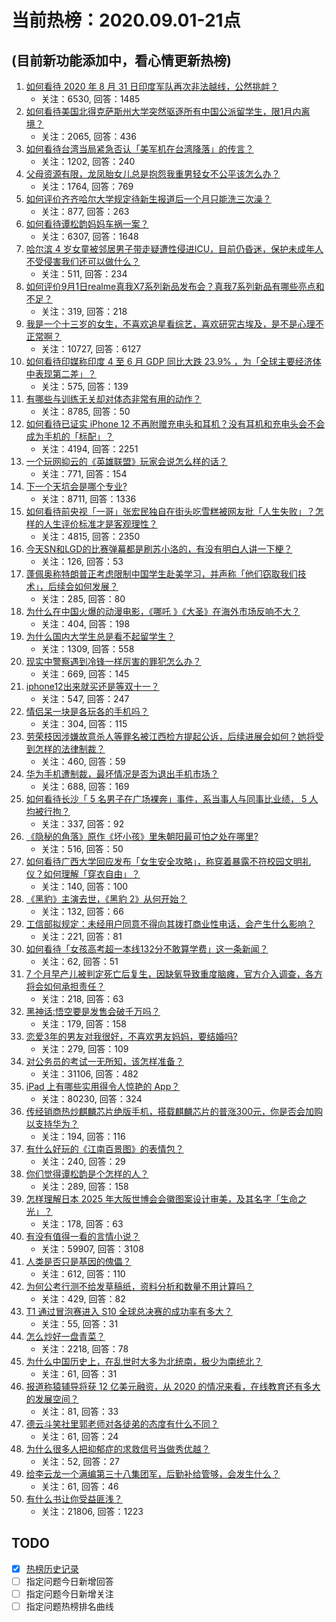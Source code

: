 # 当前热榜：2020.09.01-21点
## (目前新功能添加中，看心情更新热榜)
1. [如何看待 2020 年 8 月 31 日印度军队再次非法越线，公然挑衅？](https://www.zhihu.com/question/418731198)
    * 关注：6530, 回答：1485
2. [如何看待美国北得克萨斯州大学突然驱逐所有中国公派留学生，限1月内离境？](https://www.zhihu.com/question/418748414)
    * 关注：2065, 回答：436
3. [如何看待台湾当局紧急否认「美军机在台湾降落」的传言？](https://www.zhihu.com/question/418755997)
    * 关注：1202, 回答：240
4. [父母资源有限，龙凤胎女儿总是抱怨我重男轻女不公平该怎么办？](https://www.zhihu.com/question/417785073)
    * 关注：1764, 回答：769
5. [如何评价齐齐哈尔大学规定待新生报道后一个月只能洗三次澡？](https://www.zhihu.com/question/417880998)
    * 关注：877, 回答：263
6. [如何看待谭松韵妈妈车祸一案？](https://www.zhihu.com/question/418585371)
    * 关注：6307, 回答：1648
7. [哈尔滨 4 岁女童被邻居男子带走疑遭性侵进ICU，目前仍昏迷，保护未成年人不受侵害我们还可以做什么？](https://www.zhihu.com/question/418778953)
    * 关注：511, 回答：234
8. [如何评价9月1日realme真我X7系列新品发布会？真我7系列新品有哪些亮点和不足？](https://www.zhihu.com/question/418566463)
    * 关注：319, 回答：218
9. [我是一个十三岁的女生，不喜欢追星看综艺，喜欢研究古埃及，是不是心理不正常啊？](https://www.zhihu.com/question/411257710)
    * 关注：10727, 回答：6127
10. [如何看待印媒称印度 4 至 6 月 GDP 同比大跌 23.9% ，为「全球主要经济体中表现第二差」？](https://www.zhihu.com/question/418762173)
    * 关注：575, 回答：139
11. [有哪些与训练无关却对体态非常有用的动作？](https://www.zhihu.com/question/265552493)
    * 关注：8785, 回答：50
12. [如何看待已证实 iPhone 12 不再附赠充电头和耳机？没有耳机和充电头会不会成为手机的「标配」？](https://www.zhihu.com/question/418588166)
    * 关注：4194, 回答：2251
13. [一个玩网抑云的《英雄联盟》玩家会说怎么样的话？](https://www.zhihu.com/question/418197602)
    * 关注：771, 回答：154
14. [下一个天坑会是哪个专业?](https://www.zhihu.com/question/402480681)
    * 关注：8711, 回答：1336
15. [如何看待前央视「一哥」张宏民独自在街头吃雪糕被网友批「人生失败」？怎样的人生评价标准才是客观理性？](https://www.zhihu.com/question/418589877)
    * 关注：4815, 回答：2350
16. [今天SN和LGD的比赛弹幕都是刷苏小洛的，有没有明白人讲一下梗？](https://www.zhihu.com/question/418146723)
    * 关注：126, 回答：53
17. [蓬佩奥称特朗普正考虑限制中国学生赴美学习，并声称「他们窃取我们技术」，后续会如何发展？](https://www.zhihu.com/question/418769274)
    * 关注：285, 回答：80
18. [为什么在中国火爆的动漫电影，《哪吒 》《大圣》在海外市场反响不大？](https://www.zhihu.com/question/418387611)
    * 关注：404, 回答：198
19. [为什么国内大学生总是看不起留学生？](https://www.zhihu.com/question/316948278)
    * 关注：1309, 回答：558
20. [现实中警察遇到冷锋一样厉害的罪犯怎么办？](https://www.zhihu.com/question/63678089)
    * 关注：669, 回答：145
21. [iphone12出来就买还是等双十一？](https://www.zhihu.com/question/408100615)
    * 关注：547, 回答：247
22. [情侣呆一块是各玩各的手机吗？](https://www.zhihu.com/question/416659946)
    * 关注：304, 回答：115
23. [劳荣枝因涉嫌故意杀人等罪名被江西检方提起公诉，后续进展会如何？她将受到怎样的法律制裁？](https://www.zhihu.com/question/418655130)
    * 关注：460, 回答：59
24. [华为手机遭制裁，最坏情况是否为退出手机市场？](https://www.zhihu.com/question/418578658)
    * 关注：688, 回答：169
25. [如何看待长沙「 5 名男子在广场裸奔」事件，系当事人与同事比业绩， 5 人均被行拘？](https://www.zhihu.com/question/418781435)
    * 关注：337, 回答：92
26. [《隐秘的角落》原作《坏小孩》里朱朝阳最可怕之处在哪里?](https://www.zhihu.com/question/408137698)
    * 关注：516, 回答：50
27. [如何看待广西大学回应发布「女生安全攻略」，称穿着暴露不符校园文明礼仪？如何理解「穿衣自由」？](https://www.zhihu.com/question/418806515)
    * 关注：140, 回答：100
28. [《黑豹》主演去世，《黑豹 2》从何开始？](https://www.zhihu.com/question/418213178)
    * 关注：132, 回答：66
29. [工信部拟规定：未经用户同意不得向其拨打商业性电话，会产生什么影响？](https://www.zhihu.com/question/418650345)
    * 关注：221, 回答：81
30. [如何看待「女孩高考超一本线132分不敢算学费」这一条新闻？](https://www.zhihu.com/question/417442042)
    * 关注：62, 回答：51
31. [7 个月早产儿被判定死亡后复生，因缺氧导致重度脑瘫，官方介入调查，各方将会如何承担责任？](https://www.zhihu.com/question/418757829)
    * 关注：218, 回答：63
32. [黑神话:悟空要是发售会破千万吗？](https://www.zhihu.com/question/417429848)
    * 关注：179, 回答：158
33. [恋爱3年的男友对我很好，不喜欢男友妈妈，要结婚吗?](https://www.zhihu.com/question/417990005)
    * 关注：279, 回答：109
34. [对公务员的考试一无所知，该怎样准备？](https://www.zhihu.com/question/321438898)
    * 关注：31106, 回答：482
35. [iPad 上有哪些实用得令人惊艳的 App？](https://www.zhihu.com/question/22678622)
    * 关注：80230, 回答：324
36. [传经销商热炒麒麟芯片绝版手机，搭载麒麟芯片的普涨300元，你是否会加购以支持华为？](https://www.zhihu.com/question/418767389)
    * 关注：194, 回答：116
37. [有什么好玩的《江南百景图》的表情包？](https://www.zhihu.com/question/409452870)
    * 关注：240, 回答：29
38. [你们觉得谭松韵是个怎样的人？](https://www.zhihu.com/question/413154525)
    * 关注：289, 回答：158
39. [怎样理解日本 2025 年大阪世博会会徽图案设计审美，及其名字「生命之光」？](https://www.zhihu.com/question/417501057)
    * 关注：178, 回答：63
40. [有没有值得一看的言情小说？](https://www.zhihu.com/question/309036292)
    * 关注：59907, 回答：3108
41. [人类是否只是基因的傀儡？](https://www.zhihu.com/question/308723663)
    * 关注：612, 回答：110
42. [为何公考行测不给发草稿纸，资料分析和数量不用计算吗？](https://www.zhihu.com/question/356513930)
    * 关注：429, 回答：82
43. [T1 通过冒泡赛进入 S10 全球总决赛的成功率有多大？](https://www.zhihu.com/question/417701744)
    * 关注：55, 回答：31
44. [怎么炒好一盘青菜？](https://www.zhihu.com/question/24039075)
    * 关注：2218, 回答：78
45. [为什么中国历史上，在乱世时大多为北统南，极少为南统北？](https://www.zhihu.com/question/417986809)
    * 关注：61, 回答：31
46. [报道称猿辅导将获 12 亿美元融资，从 2020 的情况来看，在线教育还有多大的发展空间？](https://www.zhihu.com/question/418749270)
    * 关注：81, 回答：33
47. [德云斗笑社里郭老师对各徒弟的态度有什么不同？](https://www.zhihu.com/question/418080747)
    * 关注：61, 回答：24
48. [为什么很多人把抑郁症的求救信号当做秀优越？](https://www.zhihu.com/question/418384597)
    * 关注：52, 回答：27
49. [给李云龙一个满编第三十八集团军，后勤补给管够，会发生什么？](https://www.zhihu.com/question/417998300)
    * 关注：61, 回答：46
50. [有什么书让你受益匪浅？](https://www.zhihu.com/question/335849651)
    * 关注：21806, 回答：1223
## TODO
* [x] [热榜历史记录](hot_history/AllHot.md)
* [ ] 指定问题今日新增回答
* [ ] 指定问题今日新增关注
* [ ] 指定问题热榜排名曲线
